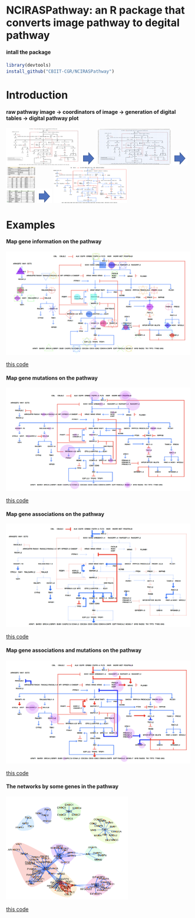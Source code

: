 # NCIRASPathway: an R package that converts image pathway to degital pathway 
#### intall the package
```r
library(devtools)
install_github("CBIIT-CGR/NCIRASPathway")
``` 
 
# Introduction
#### raw pathway image -> coordinators of image -> generation of digital tables -> digital pathway plot 
<img src="examples/01_1ras-pathway-v2.png" width="200" height="100"> <img src="examples/00.png" width="40" height="40"> 
<img src="examples/01_2ras-pathway-v2.png" width="200" height="100"> <img src="examples/00.png" width="40" height="40">
<img src="examples/01_3ras-pathway-v2.png" width="80" height="100"> <img src="examples/00.png" width="40" height="40"> 
<img src="examples/01_4ras-pathway-v2.png" width="200" height="100">
# Examples
#### Map gene information on the pathway
<img src="examples/02_1ras-pathway-v2.png" width="500" height="280">
 
[this code](examples/02_1NCIRASPathway.R)

#### Map gene mutations on the pathway
<img src="examples/02_2ras-pathway-v2.png" width="500" height="280">
 
[this code](examples/02_2NCIRASPathway.R)

#### Map gene associations on the pathway
<img src="examples/02_3ras-pathway-v2.png" width="500" height="280">
 
[this code](examples/02_3NCIRASPathway.R)

#### Map gene associations and mutations on the pathway
<img src="examples/02_4ras-pathway-v2.png" width="500" height="280">
 
[this code](examples/02_4NCIRASPathway.R)

#### The networks by some genes in the pathway
<img src="examples/02_5ras-pathway-v2.png" width="330" height="280">
 
[this code](examples/02_5NCIRASPathway.R)
